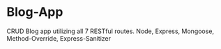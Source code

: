 # Blog-App
CRUD Blog app utilizing all 7 RESTful routes. Node, Express, Mongoose, Method-Override, Express-Sanitizer
